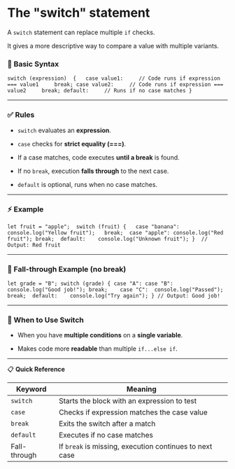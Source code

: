 
# The "switch" statement

A `switch` statement can replace multiple `if` checks.

It gives a more descriptive way to compare a value with multiple variants.



### 📌 Basic Syntax

`switch (expression) 
{   case value1:     // Code runs if expression === value1     break;
case value2:     // Code runs if expression === value2     break;
default:     // Runs if no case matches }`

---

### ✅ Rules

- `switch` evaluates an **expression**.
    
- `case` checks for **strict equality (===)**.
    
- If a case matches, code executes **until a break** is found.
    
- If no `break`, execution **falls through** to the next case.
    
- `default` is optional, runs when no case matches.
    

---

### ⚡ Example

`let fruit = "apple"; 
switch (fruit) {  
case "banana": 
console.log("Yellow fruit");  
break; 
case "apple":
console.log("Red fruit");
break; 
default:   
console.log("Unknown fruit"); } 
// Output: Red fruit`

---

### 🎯 Fall-through Example (no break)

`let grade = "B";
switch (grade) {
case "A":
case "B":  
console.log("Good job!");
break;   
case "C": 
console.log("Passed");
break; 
default:   
console.log("Try again"); }
// Output: Good job!`

---

### 📌 When to Use Switch

- When you have **multiple conditions** on a **single variable**.
    
- Makes code more **readable** than multiple `if...else if`.
    

---

📋 **Quick Reference**

| Keyword      | Meaning                                                 |
| ------------ | ------------------------------------------------------- |
| `switch`     | Starts the block with an expression to test             |
| `case`       | Checks if expression matches the case value             |
| `break`      | Exits the switch after a match                          |
| `default`    | Executes if no case matches                             |
| Fall-through | If `break` is missing, execution continues to next case |


